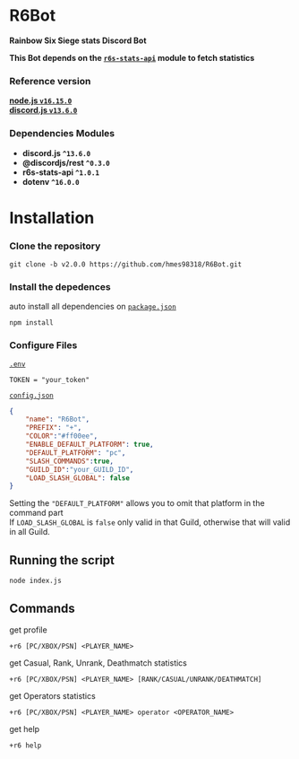 # R6Bot
**Rainbow Six Siege stats Discord Bot**  

**This Bot depends on the [`r6s-stats-api`](https://github.com/hmes98318/r6s-stats-api) module to fetch statistics**  

### Reference version  
[**node.js  `v16.15.0`**](https://nodejs.org/en/)  
[**discord.js  `v13.6.0`**](https://discord.js.org/#/)  


### Dependencies Modules  
* **discord.js `^13.6.0`**  
* **@discordjs/rest `^0.3.0`**  
* **r6s-stats-api `^1.0.1`**  
* **dotenv `^16.0.0`**  



# Installation

### Clone the repository
```
git clone -b v2.0.0 https://github.com/hmes98318/R6Bot.git
```

### Install the depedences  
auto install all dependencies on [`package.json`](./package.json)  
```
npm install
```

### Configure Files  
[`.env`](./.env) 
```env
TOKEN = "your_token"
```
[`config.json`](./config.json)  
```json
{
    "name": "R6Bot",
    "PREFIX": "+",
    "COLOR":"#ff00ee",
    "ENABLE_DEFAULT_PLATFORM": true,
    "DEFAULT_PLATFORM": "pc",
    "SLASH_COMMANDS":true,
    "GUILD_ID":"your_GUILD_ID",
    "LOAD_SLASH_GLOBAL": false
}
```
Setting the `"DEFAULT_PLATFORM"` allows you to omit that platform in the command part  
If `LOAD_SLASH_GLOBAL` is `false` only valid in that Guild, otherwise that will valid in all Guild.

## Running the script 

```
node index.js
```

## Commands

get profile
```
+r6 [PC/XBOX/PSN] <PLAYER_NAME>
```

get Casual, Rank, Unrank, Deathmatch statistics  
```
+r6 [PC/XBOX/PSN] <PLAYER_NAME> [RANK/CASUAL/UNRANK/DEATHMATCH]
```

get Operators statistics  
```
+r6 [PC/XBOX/PSN] <PLAYER_NAME> operator <OPERATOR_NAME>
```

get help
```
+r6 help
```





